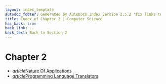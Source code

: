 ```yaml
---
layout: index_template
autodoc_footer: Generated by AutoDocs.index version 2.5.2 "fix links to documents" ⓒ Starwort, 2020
title: Index of Chapter 2 | Computer Science
has_back: true
back_link: ..
back_text: Back to Section 2
---
```


# **Chapter 2**

- <a href='./nature_of_applications.html'><i title='MD file' class="material-icons">article</i>Nature Of Applications</a>
- <a href='./programming_language_translators.html'><i title='MD file' class="material-icons">article</i>Programming Language Translators</a>
